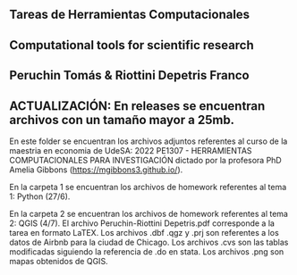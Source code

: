 Tareas de Herramientas Computacionales
-------------------------------------------
Computational tools for scientific research
-------------------------------------------
Peruchin Tomás & Riottini Depetris Franco
--------------------------------
ACTUALIZACIÓN: En releases se encuentran archivos con un tamaño mayor a 25mb.
------
En este folder se encuentran los archivos adjuntos referentes al curso de la maestria en economia de UdeSA: 2022 PE1307 - HERRAMIENTAS COMPUTACIONALES PARA INVESTIGACIÓN dictado por la profesora PhD Amelia Gibbons (https://mgibbons3.github.io/).

En la carpeta 1 se encuentran los archivos de homework referentes al tema 1: Python (27/6).

En la carpeta 2 se encuentran los archivos de homework referentes al tema 2: QGIS (4/7).
  El archivo Peruchin-Riottini Depetris.pdf corresponde a la tarea en formato LaTEX.
  Los archivos .dbf .qgz y .prj son referentes a los datos de Airbnb para la ciudad de Chicago.
  Los archivos .cvs son las tablas modificadas siguiendo la referencia de .do en stata.
  Los archivos .png son mapas obtenidos de QGIS.
